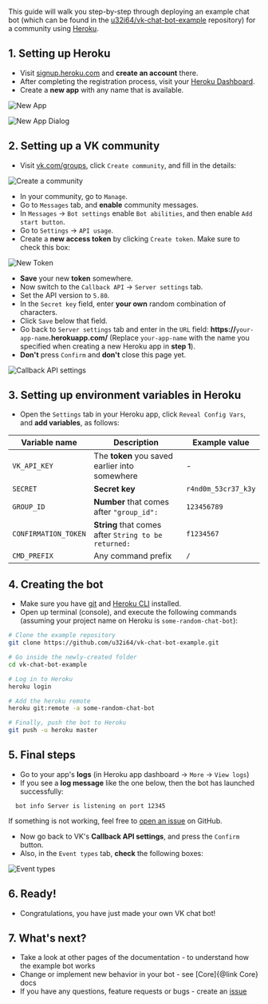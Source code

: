 This guide will walk you step-by-step through deploying an example chat bot (which can be found in the [u32i64/vk-chat-bot-example](https://github.com/u32i64/vk-chat-bot-example) repository) for a community using [Heroku](https://heroku.com).

## 1. Setting up Heroku
- Visit [signup.heroku.com](https://signup.heroku.com/) and **create an account** there.
- After completing the registration process, visit your [Heroku Dashboard](https://dashboard.heroku.com/apps).
- Create a **new app** with any name that is available.

![New App]

![New App Dialog]

## 2. Setting up a VK community
- Visit [vk.com/groups](https://vk.com/groups), click `Create community`, and fill in the details:

![Create a community]

- In your community, go to `Manage`.
- Go to `Messages` tab, and **enable** community messages.
- In `Messages` -> `Bot settings` enable `Bot abilities`, and then enable `Add start button`.
- Go to `Settings` -> `API usage`.
- Create a **new access token** by clicking `Create token`. Make sure to check this box:

![New Token]

- **Save** your new **token** somewhere.
- Now switch to the `Callback API` -> `Server settings` tab.
- Set the API version to `5.80`.
- In the `Secret key` field, enter **your own** random combination of characters.
- Click `Save` below that field.
- Go back to `Server settings` tab and enter in the `URL` field: **https://**`your-app-name`**.herokuapp.com/** (Replace `your-app-name` with the name you specified when creating a new Heroku app in **step 1**).
- **Don't** press `Confirm` and **don't** close this page yet.

![Callback API settings]

## 3. Setting up environment variables in Heroku

- Open the `Settings` tab in your Heroku app, click `Reveal Config Vars`, and **add variables**, as follows:

Variable name | Description | Example value
--- | --- | ---
`VK_API_KEY` | The **token** you saved earlier into somewhere | -
`SECRET` | **Secret key** | `r4nd0m_53cr37_k3y`
`GROUP_ID` | **Number** that comes after `"group_id":` | `123456789`
`CONFIRMATION_TOKEN` | **String** that comes after `String to be returned:` | `f1234567`
`CMD_PREFIX` | Any command prefix | `/`

## 4. Creating the bot

- Make sure you have [git](https://git-scm.com/book/en/v2/Getting-Started-Installing-Git) and [Heroku CLI](https://devcenter.heroku.com/articles/heroku-cli#download-and-install) installed.
- Open up terminal (console), and execute the following commands (assuming your project name on Heroku is `some-random-chat-bot`):

```bash
# Clone the example repository
git clone https://github.com/u32i64/vk-chat-bot-example.git

# Go inside the newly-created folder
cd vk-chat-bot-example

# Log in to Heroku
heroku login

# Add the heroku remote
heroku git:remote -a some-random-chat-bot

# Finally, push the bot to Heroku
git push -u heroku master
```

## 5. Final steps
- Go to your app's **logs** (in Heroku app dashboard -> `More` -> `View logs`)
- If you see a **log message** like the one below, then the bot has launched successfully:
```console
  bot info Server is listening on port 12345
```
If something is not working, feel free to [open an issue](https://github.com/u32i64/vk-chat-bot/issues) on GitHub.
- Now go back to VK's **Callback API settings**, and press the `Confirm` button.
- Also, in the `Event types` tab, **check** the following boxes:

![Event types]

## 6. Ready!
- Congratulations, you have just made your own VK chat bot!

## 7. What's next?
- Take a look at other pages of the documentation - to understand how the example bot works
- Change or implement new behavior in your bot - see [Core]{@link Core} docs
- If you have any questions, feature requests or bugs - create an [issue](https://github.com/u32i64/vk-chat-bot/issues)

[New App]: https://github.com/u32i64/vk-chat-bot/raw/master/tutorials/images/heroku_guide/new-app.png
[New App Dialog]: https://github.com/u32i64/vk-chat-bot/raw/master/tutorials/images/heroku_guide/new-app-dialog.png
[Create a community]: https://github.com/u32i64/vk-chat-bot/raw/master/tutorials/images/heroku_guide/new-community.png
[New Token]: https://github.com/u32i64/vk-chat-bot/raw/master/tutorials/images/heroku_guide/new-token.png
[Callback API settings]: https://github.com/u32i64/vk-chat-bot/raw/master/tutorials/images/heroku_guide/callback-api.png
[Event types]: https://github.com/u32i64/vk-chat-bot/raw/master/tutorials/images/heroku_guide/event-types.png
